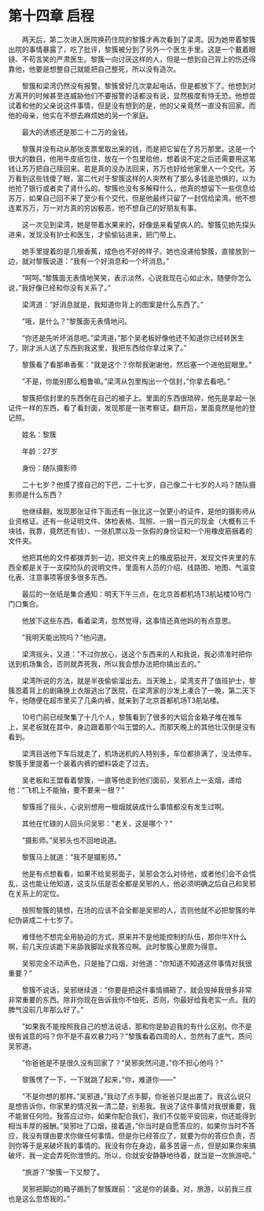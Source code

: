 # 第十四章 启程


　　两天后，第二次进入医院换药住院的黎簇才再次看到了梁湾。因为她带着黎簇出院的事情暴露了，吃了批评，黎簇被分到了另外一个医生手里。这是一个戴着眼镜、不苟言笑的严肃医生。黎簇一向讨厌这样的人，但是一想到自己背上的伤还得靠他，他要是想整自己就能把自己整死，所以没有造次。

　　黎簇和梁湾仍然没有报警。黎簇曾好几次拿起电话，但是都放下了。他想到对方离开的时候甚至连威胁他们不要报警的话都没有说，显然极度有恃无恐。他想尝试着和他的父亲说这件事情，但是没有想到的是，他的父亲竟然一直没有回家。而他的母亲，他实在不想去麻烦她的另一个家庭。

　　最大的诱惑还是那二十二万的金钱。

　　黎簇并没有动从那张支票里取出来的钱，而是把它留在了苏万那里。这是一个很大的数目，他用牛皮纸包住，放在一个包里给他，想着说不定之后还需要用这笔钱让苏万把自己赎回来。若是真的没办法回来，苏万也好给他家里人一个交代。苏万看到这些钱傻了眼，富二代对于黎簇这样的人突然有了那么多钱是恐惧的，以为他抢了银行或者卖了肾什么的。黎簇也没有多解释什么，他真的想留下一些信息给苏万，如果自己回不来了至少有个交代，但是他最终只留了一封信给梁湾。他不想连累苏万，万一对方真的穷凶极恶，他不想自己的好朋友有事。

　　这一次见到梁湾，她是带着水果来的，好像是来看望病人的。黎簇见她先探头进来，发现没有护士和医生，才偷偷钻进来，把门带上。

　　她手里提着的是几根香蕉，成色也不好的样子。她也没递给黎簇，直接放到一边，就对黎簇说道：”我有一个好消息和一个坏消息。”

　　”呵呵。”黎簇面无表情地笑笑，表示淡然，心说我现在心如止水，随便你怎么说，”我好像已经和你没有关系了。”

　　梁湾道：”好消息就是，我知道你背上的图案是什么东西了。”

　　”哦，是什么？”黎簇面无表情地问。

　　”你还是先听坏消息吧。”梁湾道，”那个吴老板好像他还不知道你已经转医生了，刚才派人送了东西到我这里，我把东西给你拿过来了。”

　　黎簇看了看那串香蕉：”就是这个？你帮我谢谢他，然后塞一个进他屁眼里。”

　　”不是，你能别那么粗鲁嘛。”梁湾从包里掏出一个信封，”你拿去看吧。”

　　黎簇把信封里的东西倒在自己的被子上。里面的东西很琐碎，他先是拿起一张证件一样的东西，看了看封面，发现那是一张考察证。翻开后，里面竟然是他的登记照。

　　姓名：黎簇

　　年龄：27岁

　　身份：随队摄影师

　　二十七岁？他摸了摸自己的下巴，二十七岁，自己像二十七岁的人吗？随队摄影师是什么东西？

　　他继续翻，发现那张证件下面还有一张比这一张更小的证件，是他的摄影师从业资格证。还有一些证明文件、体检表格、驾照、一捆一百元的现金（大概有三千块钱，我靠，竟然还有钱）、一张机票以及一张假的身份证和一个用橡皮筋捆着的文件夹。

　　他把其他的文件都拨弄到一边，把文件夹上的橡皮筋扯开，发现文件夹里的东西全都是关于一支探险队的说明文件。里面有人员的介绍、线路图、地图、气温变化表、注意事项等很多很多东西。

　　最后的一张纸是集合通知：明天下午三点，在北京首都机场T3航站楼10号门门口集合。

　　他放下这些东西，看着梁湾，忽然觉得，这事情还真他妈的有点意思。

　　”我明天能出院吗？”他问道。

　　梁湾摇头，又道：”不过你放心，送这个东西来的人和我说，我必须准时把你送到机场集合，否则就弄死我，所以我会想办法把你搞出去的。”

　　梁湾所说的方法，就是半夜偷偷溜出去。当天晚上，梁湾支开了值班护士，黎簇忍着背上的剧痛换上衣服逃出了医院，在梁湾家的沙发上凑合了一晚，第二天下午，他随便在超市里买了几条内裤，就来到了北京首都机场T3航站楼。

　　10号门前已经聚集了十几个人，黎簇看到了很多的大铝合金箱子堆在推车上，吴老板就在其中，身边跟着那个叫王盟的人。而那天晚上的其他壮汉倒是没有看到。

　　梁湾目送他下车后就走了，机场送机的人特别多，车位都排满了，没法停车。黎簇手里提着一个装着内裤的塑料袋走了过去。

　　吴老板和王盟看着黎簇，一直等他走到他们面前，吴邪点上一支烟，递给他：”飞机上不能抽，要不要来一根？”

　　黎簇摇了摇头，心说别想用一根烟就装成什么事情都没有发生过啊。

　　其他在忙碌的人回头问吴邪：”老关，这是哪个？”

　　”摄影师。”吴邪头也不回地说道。

　　黎簇马上就道：”我不是摄影师。”

　　他是有点想看看，如果不给吴邪面子，吴邪会怎么对待他，或者他们会不会慌乱，这也能让他知道，这支队伍是否全都是吴邪的人，他必须明确之后自己和吴邪在关系上的定位。

　　按照黎簇的猜想，在场的应该不会全都是吴邪的人，否则他就不必把黎簇的年纪伪装成二十七岁了。

　　难怪他不想完全用胁迫的方式，原来并不是他能控制的队伍，那你牛X什么啊，前几天应该跪下来舔我脚趾求我答应啊。此时黎簇心里颇为得意。

　　吴邪完全不动声色，只是抽了口烟，对他道：”你知道不知道这件事情对我很重要？”

　　黎簇不说话，吴邪继续道：”你要是把这件事情搞砸了，就会毁掉我很多非常非常重要的东西。除非你现在告诉我你不怕死，否则，你最好给我老实一点。我的脾气没前几年那么好了。”

　　”如果我不能按照我自己的想法说话，那和你是胁迫我的有什么区别。你不是很有诚意的吗？你不是不喜欢暴力吗？”黎簇看着四周的人，忽然有了底气，质问吴邪道。

　　”你爸爸是不是很久没有回家了？”吴邪突然问道，”你不担心他吗？”

　　黎簇愣了一下，一下就跳了起来，”你，难道你——”

　　”不是你想的那样。”吴邪道，”我动了点手脚，你爸爸只是出差了。我这么说只是想告诉你，你家里的情况我一清二楚，别惹我。我说了这件事情对我很重要，我不能冒任何险。我答应过你，如果你配合我们，我们不仅能平安回来，你还能得到相当丰厚的报酬。”吴邪吐了口烟，接着道，”你当时是自愿答应的，如果你当时不答应，我没有理由要求你做任何事情。但是你已经答应了，就要为你的答应负责，否则你等于是来破坏我的事情的。我没有你在身边，最多苦逼一点，但是如果你来搞破坏，我一定会弄死你泄愤的。所以，你就安安静静地待着，就当是一次旅游吧。”

　　”旅游？”黎簇一下又颓了。

　　吴邪把脚边的箱子踢到了黎簇跟前：”这是你的装备。对，旅游，以前我三叔也是这么忽悠我的。”


